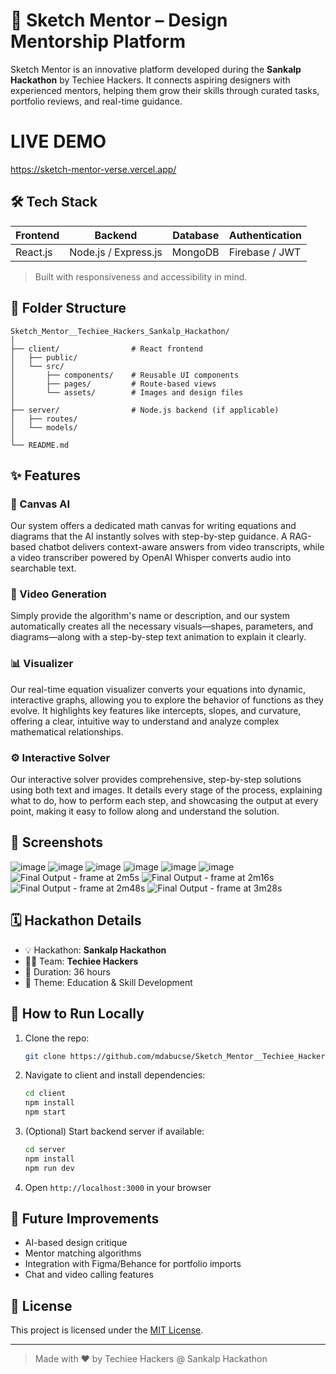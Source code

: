 # 🎨 Sketch Mentor – Design Mentorship Platform

Sketch Mentor is an innovative platform developed during the **Sankalp Hackathon** by Techiee Hackers. It connects aspiring designers with experienced mentors, helping them grow their skills through curated tasks, portfolio reviews, and real-time guidance.

# LIVE DEMO
https://sketch-mentor-verse.vercel.app/

## 🛠️ Tech Stack

| Frontend | Backend              | Database | Authentication |
| -------- | -------------------- | -------- | -------------- |
| React.js | Node.js / Express.js | MongoDB  | Firebase / JWT |

> Built with responsiveness and accessibility in mind.

## 📂 Folder Structure

```
Sketch_Mentor__Techiee_Hackers_Sankalp_Hackathon/
│
├── client/                # React frontend
│   ├── public/
│   └── src/
│       ├── components/    # Reusable UI components
│       ├── pages/         # Route-based views
│       └── assets/        # Images and design files
│
├── server/                # Node.js backend (if applicable)
│   ├── routes/
│   └── models/
│
└── README.md
```

## ✨ Features

### 🎨 Canvas AI

Our system offers a dedicated math canvas for writing equations and diagrams that the AI instantly solves with step-by-step guidance. A RAG-based chatbot delivers context-aware answers from video transcripts, while a video transcriber powered by OpenAI Whisper converts audio into searchable text.

### 🎥 Video Generation

Simply provide the algorithm's name or description, and our system automatically creates all the necessary visuals—shapes, parameters, and diagrams—along with a step-by-step text animation to explain it clearly.

### 📊 Visualizer

Our real-time equation visualizer converts your equations into dynamic, interactive graphs, allowing you to explore the behavior of functions as they evolve. It highlights key features like intercepts, slopes, and curvature, offering a clear, intuitive way to understand and analyze complex mathematical relationships.

### ⚙️ Interactive Solver

Our interactive solver provides comprehensive, step-by-step solutions using both text and images. It details every stage of the process, explaining what to do, how to perform each step, and showcasing the output at every point, making it easy to follow along and understand the solution.

## 📸 Screenshots
![image](https://github.com/user-attachments/assets/44dcd16c-1c97-4188-9f2e-404e02571674)
![image](https://github.com/user-attachments/assets/8db15e21-82f5-4103-b2e7-4ef08f24658b)
![image](https://github.com/user-attachments/assets/58257208-7520-44e3-9b93-682d8f05f02d)
![image](https://github.com/user-attachments/assets/6110577b-d0bd-4b51-9054-b2c6853d2e3c)
![image](https://github.com/user-attachments/assets/010123b4-867c-4ead-9b42-b32aa8f86da9)
![image](https://github.com/user-attachments/assets/292fd221-f4d5-409a-b6d8-158e8e714426)
![Final Output - frame at 2m5s](https://github.com/user-attachments/assets/ced7bdb1-5d59-4c74-8569-523e80898b00)
![Final Output - frame at 2m16s](https://github.com/user-attachments/assets/c1739244-ccc5-46c8-8d68-2886f15636ee)
![Final Output - frame at 2m48s](https://github.com/user-attachments/assets/e581ec58-d9ca-4a2c-9954-a635724fe932)
![Final Output - frame at 3m28s](https://github.com/user-attachments/assets/75730175-8a5b-402b-91d7-4608df47c3b3)

## 🗓️ Hackathon Details

* 💡 Hackathon: **Sankalp Hackathon**
* 🧑‍💻 Team: **Techiee Hackers**
* 🏁 Duration: 36 hours
* 🎯 Theme: Education & Skill Development

## 🧪 How to Run Locally

1. Clone the repo:

   ```bash
   git clone https://github.com/mdabucse/Sketch_Mentor__Techiee_Hackers_Sankalp_Hackathon.git
   ```

2. Navigate to client and install dependencies:

   ```bash
   cd client
   npm install
   npm start
   ```

3. (Optional) Start backend server if available:

   ```bash
   cd server
   npm install
   npm run dev
   ```

4. Open `http://localhost:3000` in your browser

## 📌 Future Improvements

* AI-based design critique
* Mentor matching algorithms
* Integration with Figma/Behance for portfolio imports
* Chat and video calling features

## 📄 License

This project is licensed under the [MIT License](LICENSE).

---

> Made with ❤️ by Techiee Hackers @ Sankalp Hackathon
